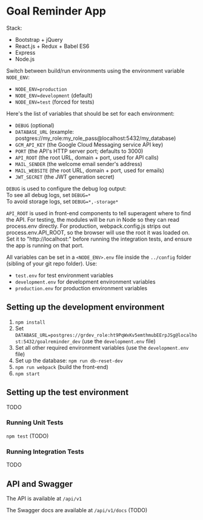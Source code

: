 # Goal Reminder App

Stack:
* Bootstrap + jQuery
* React.js + Redux + Babel ES6
* Express
* Node.js

Switch between build/run environments using the environment variable ```NODE_ENV```:
* ```NODE_ENV=production```
* ```NODE_ENV=development``` (default)
* ```NODE_ENV=test``` (forced for tests)

Here's the list of variables that should be set for each environment:
* ```DEBUG``` (optional)
* ```DATABASE_URL``` (example: postgres://my_role:my_role_pass@localhost:5432/my_database)
* ```GCM_API_KEY``` (the Google Cloud Messaging service API key)
* ```PORT``` (the API's HTTP server port; defaults to 3000)
* ```API_ROOT``` (the root URL, domain + port, used for API calls)
* ```MAIL_SENDER``` (the welcome email sender's address)
* ```MAIL_WEBSITE``` (the root URL, domain + port, used for emails)
* ```JWT_SECRET``` (the JWT generation secret)

```DEBUG``` is used to configure the debug log output:  
To see all debug logs, set ```DEBUG=*```  
To avoid storage logs, set ```DEBUG=*,-storage*```

```API_ROOT``` is used in front-end components to tell superagent where to find the API.
For testing, the modules will be run in Node so they can read process.env
directly. For production, webpack.config.js strips out process.env.API_ROOT, so
the browser will use the root it was loaded on. Set it to
"http://localhost:<PORT>" before running the integration tests, and ensure the app
is running on that port.

All variables can be set in a ```<NODE_ENV>.env``` file inside the ```../config``` folder (sibling of your git repo folder). Use:
* ```test.env``` for test environment variables
* ```development.env``` for development environment variables
* ```production.env``` for production environment variables

## Setting up the **development** environment

1. ```npm install```
2. Set ```DATABASE_URL=postgres://grdev_role:ht9PqWxKv5emthmubEErpJSg@localhost:5432/goalreminder_dev``` (use the ```development.env``` file)
3. Set all other required environment variables (use the ```development.env``` file)
4. Set up the database: ```npm run db-reset-dev```
5. ```npm run webpack``` (build the front-end)
6. ```npm start```

## Setting up the **test** environment

TODO

### Running Unit Tests

```npm test``` (TODO)

### Running Integration Tests

TODO


## API and Swagger

The API is available at ```/api/v1```

The Swagger docs are available at ```/api/v1/docs``` (TODO)

